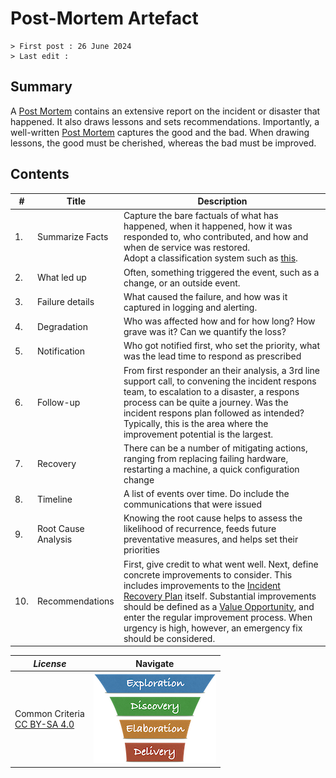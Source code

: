 # Post-Mortem Artefact

```text
> First post : 26 June 2024
> Last edit : 
```

## Summary

A [Post Mortem][pm] contains an extensive report on the incident or disaster that happened. It also draws lessons and sets recommendations. Importantly, a well-written [Post Mortem][pm] captures the good and the bad. When drawing lessons, the good must be cherished, whereas the bad must be improved.

## Contents

| # | Title | Description |
| - | - | - |
| 1. | Summarize Facts | Capture the bare factuals of what has happened, when it happened, how it was responded to, who contributed, and how and when de service was restored.</BR>Adopt a classification system such as [this](/LeanUP/References/sec-incident.md). |
| 2. | What led up | Often, something triggered the event, such as a change, or an outside event. |
| 3. | Failure details | What caused the failure, and how was it captured in logging and alerting. |
| 4. | Degradation | Who was affected how and for how long? How grave was it? Can we quantify the loss? |
| 5. | Notification | Who got notified first, who set the priority, what was the lead time to respond as prescribed |
| 6. | Follow-up | From first responder an their analysis, a 3rd line support call, to convening the incident respons team, to escalation to a disaster, a respons process can be quite a journey. Was the incident respons plan followed as intended? Typically, this is the area where the improvement potential is the largest. |
| 7. | Recovery | There can be a number of mitigating actions, ranging from replacing failing hardware, restarting a machine, a quick configuration change |
| 8. | Timeline | A list of events over time. Do include the communications that were issued |
| 9. | Root Cause Analysis | Knowing the root cause helps to assess the likelihood of recurrence,  feeds future preventative measures, and helps set their priorities |
| 10. | Recommendations | First, give credit to what went well. Next, define concrete improvements to consider. This includes improvements to the [Incident Recovery Plan](/LeanUP/Artefacts/sec-plan) itself. Substantial improvements should be defined as a [Value Opportunity](/LeanUP/Artefacts/val-oppo.md), and enter the regular improvement process. When urgency is high, however, an emergency fix should be considered. |

| *License* | Navigate |
| - | - |
|Common Criteria</BR>[CC BY-SA 4.0](https://creativecommons.org/licenses/by-sa/4.0/deed.en) | [![LeanUP Logo](/LeanUP/Images/leanupLogo-s.png)](/LeanUP/Artefacts/overview.md) |

[pm]: /LeanUP/Artefacts/post-mortem.md
